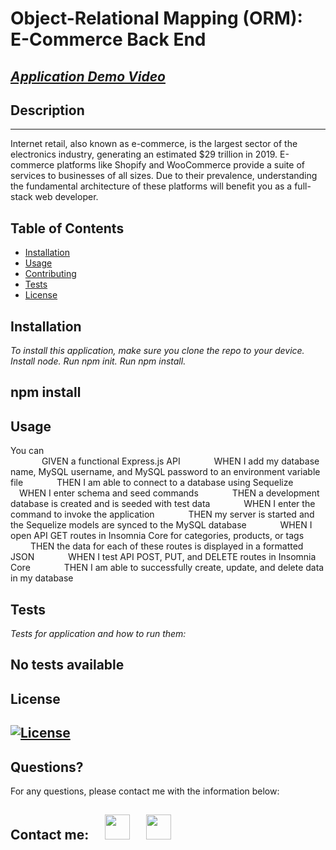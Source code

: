 # Object-Relational Mapping (ORM): E-Commerce Back End

## _[Application Demo Video](https://drive.google.com/file/d/1MyuP5TlA1DgEgleTDJ2NHqlxd5UruRCK/view?usp=sharing)_

## Description

---

Internet retail, also known as e-commerce, is the largest sector of the electronics industry, generating an estimated $29 trillion in 2019. E-commerce platforms like Shopify and WooCommerce provide a suite of services to businesses of all sizes. Due to their prevalence, understanding the fundamental architecture of these platforms will benefit you as a full-stack web developer.

## Table of Contents

- [Installation](#installation)
- [Usage](#usage)
- [Contributing](#contributing)
- [Tests](#tests)
- [License](#license)

## Installation

_To install this application, make sure you clone the repo to your device. Install node. Run npm init. Run npm install._

## npm install

## Usage

You can  
     GIVEN a functional Express.js API
     WHEN I add my database name, MySQL username, and MySQL password to an environment variable file
     THEN I am able to connect to a database using Sequelize
     WHEN I enter schema and seed commands
     THEN a development database is created and is seeded with test data
     WHEN I enter the command to invoke the application
     THEN my server is started and the Sequelize models are synced to the MySQL database
     WHEN I open API GET routes in Insomnia Core for categories, products, or tags
     THEN the data for each of these routes is displayed in a formatted JSON
     WHEN I test API POST, PUT, and DELETE routes in Insomnia Core
     THEN I am able to successfully create, update, and delete data in my database

## Tests

_Tests for application and how to run them:_

## No tests available

## License

## [![License](https://img.shields.io/badge/License-MIT-yellow.svg)](https://opensource.org/licenses/MIT)

## Questions?

For any questions, please contact me with the information below:

## Contact me:  [<img src="https://image.flaticon.com/icons/png/512/726/726623.png" width="40" >](mailto:zoneam@gmail.com)  [<img src="https://image.flaticon.com/icons/png/512/270/270798.png" width="40" >](https://github.com/zoneam)
